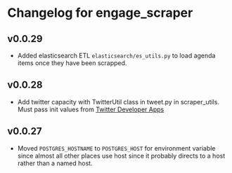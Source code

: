 # Changelog for engage_scraper

## v0.0.29
- Added elasticsearch ETL `elasticsearch/es_utils.py` to load agenda items once they have been scrapped. 

## v0.0.28

- Add twitter capacity with TwitterUtil class in tweet.py in scraper_utils. Must pass init values from [Twitter Developer Apps](https://developer.twitter.com/en/apps)

## v0.0.27

- Moved `POSTGRES_HOSTNAME` to `POSTGRES_HOST` for environment variable since almost all other places use host since it probably directs to a host rather than a named host.
